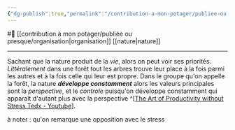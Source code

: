 ```yaml
---
{"dg-publish":true,"permalink":"/contribution-a-mon-potager/publiee-ou-presque/raisons-de-l-organisation-de-la-nature-sont-la-perspective-et-le-controle/"}
---
```


#🌲  [[contribution à mon potager/publiée ou presque/organisation\|organisation]] [[nature\|nature]]

---
Sachant que la nature produit de la *vie*, alors on peut voir ses priorités. 
*Littéralement* dans une forêt tout les arbres trouve leur place à la fois parmi les autres et à la fois celle qui leur est propre.
Dans le groupe qu'on appelle la forêt, la nature ***développe constamment*** alors les valeurs principales sont la *perspective*, et le *controle* puisqu'on développe constamment qui apparaît d'autant plus avec la perspective  ^[[The Art of Productivity without Stress Tedx - Youtube](https://youtu.be/CHxhjDPKfbY)].

à noter : qu'on remarque une opposition avec le stress 